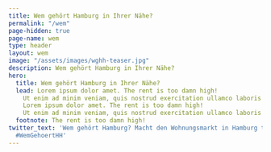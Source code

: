 ```yaml
---
title: Wem gehört Hamburg in Ihrer Nähe?
permalink: "/wem"
page-hidden: true
page-name: wem
type: header
layout: wem
image: "/assets/images/wghh-teaser.jpg"
description: Wem gehört Hamburg in Ihrer Nähe?
hero:
  title: Wem gehört Hamburg in Ihrer Nähe?
  lead: Lorem ipsum dolor amet. The rent is too damn high!
    Ut enim ad minim veniam, quis nostrud exercitation ullamco laboris nisi ut aliquip ex ea commodo consequat.
    Lorem ipsum dolor amet. The rent is too damn high!
    Ut enim ad minim veniam, quis nostrud exercitation ullamco laboris nisi ut aliquip ex ea commodo consequat.
  footnote: The rent is too damn high!
twitter_text: 'Wem gehört Hamburg? Macht den Wohnungsmarkt in Hamburg transparenter.
  #WemGehoertHH'
---
```


